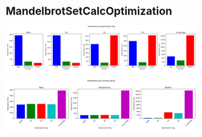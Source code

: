 # MandelbrotSetCalcOptimization

![perfDataGroupedByOptFlag](testPerfomance/plotsImages/groupedByOptFlag.png)

![perfDataGroupedByFuncName](testPerfomance/plotsImages/groupedByFuncName.png)
